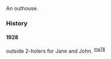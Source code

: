 
An outhouse.

### History

#### 1928

outside 2-holers for Jane and John. <sup>[ma78][]</sup>


[ma78]: Mountaineer-Annual#1978
